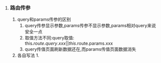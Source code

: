 1. ### 路由传参

   1. query和params传参的区别
      1. query传参显示参数,params传参不显示参数,params相对query来说安全一点
      2. 取值方法不同:query取值: this.$route.query.xxx || this.$route.params.xxx 
      3. query传值页面刷新数据还在,而params传值页面数据消失
   2. 各自写法
      1. 

### 